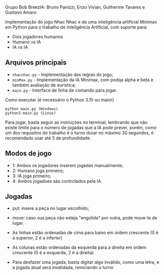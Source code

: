 Grupo Bob BreezIA: Bruno Panizzi, Enzo Vivian, Guilherme Tavares e Gustavo Amaro

Implementação do jogo Nhac Nhac e de uma inteligência artificial Minimax em Python para o trabalho de Inteligência Artificial, com suporte para:
- Dois jogadores humanos
- Humano vs IA
- IA vs IA

Arquivos principais
-------------------
- `nhacnhac.py` - Implementação das regras do jogo;
- `minMax.py` - Implementação da IA Minimax, com podqa alpha e beta e também avaliação de eurística;
- `main.py` - Interface de linha de comando para jogar.


Como executar (é necessário o Python 3.10 ou maior)
```
python main.py (Windows)
python3 main.py (Linux)
```

Para jogar, basta seguir as instruções no terminal, lembrando que não existe limite para o número de jogadas que a IA pode prever, porém, como um dos requisitos
do trabalho é o turno durar no máximo 30 segundos, é recomendado usar até 5 de profundidade.

Modos de jogo
--------------------
- 1: Ambos os jogadores inserem jogadas manualmente;
- 2: Humano joga primeiro;
- 3: IA joga primeiro;
- 4: Ambos jogadoes são controlados pela IA.

Jogadas
--------------------
- put: insere a peça no lugar escolhido;
- move: caso sua peça não esteja "engolida" por outra, pode move-la de lugar.

- As linhas estão ordenadas de cima para baixo em ordem crescente (0 é a superior, 2 é a inferior)
- As colunas estão ordenadas da esquerda para a direita em ordem crescente (0 é a esquerda, 2 é a direita)
- Para desfazer uma jogada, basta digitar algo inválido, como uma letra, e a jogada atual será invalidada, reiniciando o turno
